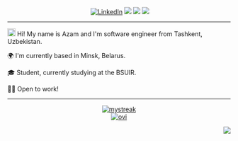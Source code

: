 <p align="center">
<a href="https://github.com/gthanksg"><img src="https://komarev.com/ghpvc/?username=gthanksg&label=Visitors&color=0e75b6&style=flat" alt=""></a>
<a href="https://www.linkedin.com/in/azam-alamov/"><img src="https://img.shields.io/badge/LinkedIn-%230077B5.svg?&style=plastic-square&logo=linkedin&logoColor=white" alt="LinkedIn"></a>
<a href="https://alamov.tech"><img src="https://img.shields.io/badge/Website-FFBE00?style=plaslitc&logo=CodeNewbie&logoColor=black"></a>
<a href="mailto:alamovazamjon@gmail.com"><img src="https://img.shields.io/badge/Gmail-D14836?&style=plastic-square&logo=gmail&logoColor=white"></a>
<a href="https://t.me/gthanksg"><img src="https://img.shields.io/badge/Telegram-0088CC?&style=plastic-square&logo=telegram&logoColor=white"></a>
</p>

<hr>

<img src="https://qpluspicture.oss-cn-beijing.aliyuncs.com/6LjjQA/Hi.gif" alt='Hi' width="18">  Hi! My name is Azam and I'm software engineer from Tashkent, Uzbekistan.

🌍  I'm currently based in Minsk, Belarus.

🎓  Student, currently studying at the BSUIR.

👨‍💻  Open to work!

<hr>

<p align="center">
  <a href="https://github.com/gthanksg"><img src="https://github-readme-streak-stats.herokuapp.com/?user=gthanksg&theme=github-dark&hide_border=true&card_width=495" alt="mystreak"/></a><br>
  <a href="https://github.com/gthanksg"><img src="https://github-readme-stats.vercel.app/api/top-langs?username=gthanksg&show_icons=true&locale=en&layout=compact&theme=github_dark&card_width=450&langs_count=6&hide_border=true" alt="ovi" /></a>
</p>

<p align="right">
  <img src='https://i.imgur.com/2s657q5.png'>
</p>
